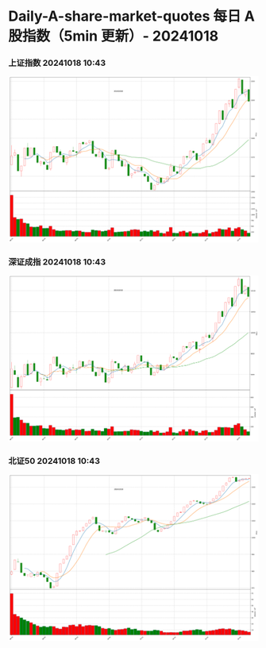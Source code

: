 
# Daily-A-share-market-quotes 每日 A 股指数（5min 更新）- 20241018

### 上证指数 20241018 10:43
![](./fig/2024/10/20241018-sh000001.png)

### 深证成指 20241018 10:43
![](./fig/2024/10/20241018-sz399001.png)

### 北证50 20241018 10:43
![](./fig/2024/10/20241018-bj899050.png)
